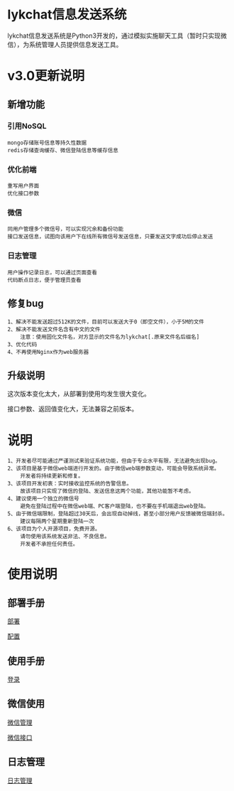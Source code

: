 # lykchat信息发送系统
lykchat信息发送系统是Python3开发的，通过模拟实施聊天工具（暂时只实现微信），为系统管理人员提供信息发送工具。

# v3.0更新说明

## 新增功能

### 引用NoSQL

	mongo存储账号信息等持久性数据
	redis存储查询缓存、微信登陆信息等缓存信息

### 优化前端
	
	重写用户界面
	优化接口参数

### 微信

	同用户管理多个微信号，可以实现冗余和备份功能
	接口发送信息，试图向该用户下在线所有微信号发送信息，只要发送文字成功后停止发送

### 日志管理

	用户操作记录日志，可以通过页面查看
	代码断点日志，便于管理员查看

## 修复bug

	1、解决不能发送超过512K的文件，目前可以发送大于0（即空文件），小于5M的文件
	2、解决不能发送文件名含有中文的文件
		注意：使用固化文件名，对方显示的文件名为lykchat[.原来文件名后缀名]
	3、优化代码
	4、不再使用Nginx作为web服务器

## 升级说明

这次版本变化太大，从部署到使用均发生很大变化。

接口参数、返回值变化大，无法兼容之前版本。

# 说明

	1、开发者尽可能通过严谨测试来验证系统功能，但由于专业水平有限，无法避免出现bug。
	2、该项目是基于微信web端进行开发的。由于微信web端参数变动，可能会导致系统异常。
		开发者将持续更新和修复。
	3、该项目开发初衷：实时接收监控系统的告警信息。
		故该项目只实现了微信的登陆、发送信息这两个功能，其他功能暂不考虑。
	4、建议使用一个独立的微信号
		避免在登陆过程中在微信web端、PC客户端登陆，也不要在手机端退出web登陆。
	5、由于微信端限制，登陆超过30天后，会出现自动掉线，甚至小部分用户反馈被微信端封杀。
		建议每隔两个星期重新登陆一次
	6、该项目为个人开源项目，免费开源。
		请勿使用该系统发送非法、不良信息。
		开发者不承担任何责任。

# 使用说明

## 部署手册

[部署](https://github.com/lykops/lykchat/blob/v3.0/doc/help/%E9%83%A8%E7%BD%B2%E6%89%8B%E5%86%8C.md "部署")

[配置](https://github.com/lykops/lykchat/blob/v3.0/doc/help/%E9%85%8D%E7%BD%AE%E6%89%8B%E5%86%8C.md "配置")

## 使用手册

[登录](https://github.com/lykops/lykchat/blob/v3.0/doc/help/%E7%99%BB%E9%99%86.md "登录")


## 微信使用

[微信管理](https://github.com/lykops/lykchat/blob/v3.0/doc/help/%E5%BE%AE%E4%BF%A1%E7%AE%A1%E7%90%86.md "微信管理")

[微信接口](https://github.com/lykops/lykchat/blob/v3.0/doc/help/%E5%BE%AE%E4%BF%A1%E6%8E%A5%E5%8F%A3.md "接口使用")

## 日志管理

[日志管理](https://github.com/lykops/lykchat/blob/v3.0/doc/help/%E6%97%A5%E5%BF%97%E7%AE%A1%E7%90%86.md "日志管理")
